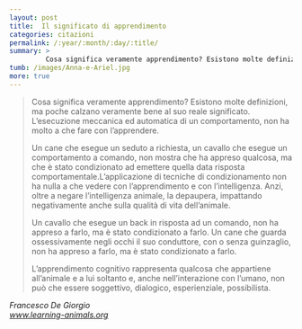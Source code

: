 ```yaml
---
layout: post
title:  Il significato di apprendimento
categories: citazioni
permalink: /:year/:month/:day/:title/
summary: >
         Cosa significa veramente apprendimento? Esistono molte definizioni, ma poche calzano veramente bene al suo reale significato. L’esecuzione meccanica ed automatica di un comportamento, non ha molto a che fare con l’apprendere.
tumb: /images/Anna-e-Ariel.jpg
more: true
---
```


<blockquote cite="Francesco De Giorgio">
<p>Cosa significa veramente apprendimento? Esistono molte definizioni, ma poche calzano veramente bene al suo reale significato. L’esecuzione meccanica ed automatica di un comportamento, non ha molto a che fare con l’apprendere.</p>

<p>Un cane che esegue un seduto a richiesta, un cavallo che esegue un comportamento a comando, non mostra che ha appreso qualcosa, ma che è stato condizionato ad emettere quella data risposta comportamentale.L’applicazione di tecniche di condizionamento non ha nulla a che vedere con l’apprendimento e con l’intelligenza. Anzi, oltre a negare l’intelligenza animale, la depaupera, impattando negativamente anche sulla qualità di vita dell’animale.</p>

<p>Un cavallo che esegue un back in risposta ad un comando, non ha appreso a farlo, ma è stato condizionato a farlo. Un cane che guarda ossessivamente negli occhi il suo conduttore, con o senza guinzaglio, non ha appreso a farlo, ma è stato condizionato a farlo.</p>

<p>L’apprendimento cognitivo rappresenta qualcosa che appartiene all’animale e a lui soltanto e, anche nell’interazione con l’umano, non può che essere soggettivo, dialogico, esperienziale, possibilista.</p>
</blockquote>

<cite>
  Francesco De Giorgio<br>
  <a href="http://www.learning-animals.org/en">www.learning-animals.org</a>
</cite>
